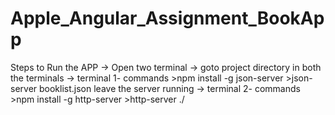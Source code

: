# Apple_Angular_Assignment_BookApp
Steps to Run the APP
-> Open two terminal
-> goto project directory in both the terminals
-> terminal 1- commands
            >npm install -g json-server
            >json-server booklist.json
   leave the server running
-> terminal 2- commands
            >npm install -g http-server
            >http-server ./
